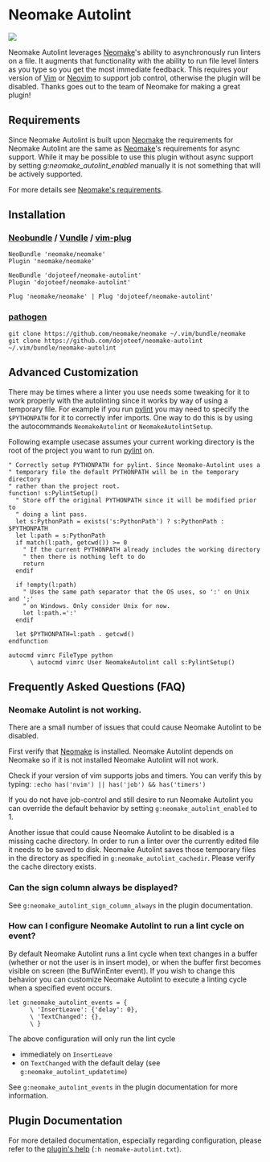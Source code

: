 # Neomake Autolint

![](https://raw.githubusercontent.com/dojoteef/neomake-autolint/master/doc/neomake-autolint.gif)

Neomake Autolint leverages [Neomake]'s ability to asynchronously run linters on
a file. It augments that functionality with the ability to run file level
linters as you type so you get the most immediate feedback. This requires your
version of [Vim] or [Neovim] to support job control, otherwise the plugin will
be disabled. Thanks goes out to the team of Neomake for making a great plugin!

## Requirements

Since Neomake Autolint is built upon [Neomake] the requirements for Neomake
Autolint are the same as [Neomake]'s requirements for async support. While it
may be possible to use this plugin without async support by setting
*g:neomake_autolint_enabled* manually it is not something that will be actively
supported.

For more details see [Neomake's requirements](https://github.com/neomake/neomake#requirements).

## Installation

### [Neobundle] / [Vundle] / [vim-plug]

```vim
NeoBundle 'neomake/neomake'
Plugin 'neomake/neomake'

NeoBundle 'dojoteef/neomake-autolint'
Plugin 'dojoteef/neomake-autolint'

Plug 'neomake/neomake' | Plug 'dojoteef/neomake-autolint'
```

### [pathogen]

```
git clone https://github.com/neomake/neomake ~/.vim/bundle/neomake
git clone https://github.com/dojoteef/neomake-autolint ~/.vim/bundle/neomake-autolint
```

## Advanced Customization

There may be times where a linter you use needs some tweaking for it to work
properly with the autolinting since it works by way of using a temporary file.
For example if you run [pylint] you may need to specify the `$PYTHONPATH` for
it to correctly infer imports. One way to do this is by using the autocommands
`NeomakeAutolint` or `NeomakeAutolintSetup`.

Following example usecase assumes your current working directory is the root of
the project you want to run [pylint] on.

```vim
" Correctly setup PYTHONPATH for pylint. Since Neomake-Autolint uses a
" temporary file the default PYTHONPATH will be in the temporary directory
" rather than the project root.
function! s:PylintSetup()
  " Store off the original PYTHONPATH since it will be modified prior to
  " doing a lint pass.
  let s:PythonPath = exists('s:PythonPath') ? s:PythonPath : $PYTHONPATH
  let l:path = s:PythonPath
  if match(l:path, getcwd()) >= 0
    " If the current PYTHONPATH already includes the working directory
    " then there is nothing left to do
    return
  endif

  if !empty(l:path)
    " Uses the same path separator that the OS uses, so ':' on Unix and ';'
    " on Windows. Only consider Unix for now.
    let l:path.=':'
  endif

  let $PYTHONPATH=l:path . getcwd()
endfunction

autocmd vimrc FileType python
      \ autocmd vimrc User NeomakeAutolint call s:PylintSetup()
```

## Frequently Asked Questions (FAQ)

### Neomake Autolint is not working.

There are a small number of issues that could cause Neomake Autolint to be
disabled. 

First verify that [Neomake] is installed. Neomake Autolint depends on Neomake
so if it is not installed Neomake Autolint will not work.

Check if your version of vim supports jobs and timers. You can verify this by
typing: `:echo has('nvim') || has('job') && has('timers')`

If you do not have job-control and still desire to run Neomake Autolint you
can override the default behavior by setting `g:neomake_autolint_enabled` to
1.

Another issue that could cause Neomake Autolint to be disabled is a missing
cache directory. In order to run a linter over the currently edited file it
needs to be saved to disk. Neomake Autolint saves those temporary files in the
directory as specified in `g:neomake_autolint_cachedir`. Please verify the
cache directory exists.

### Can the sign column always be displayed?

See `g:neomake_autolint_sign_column_always` in the plugin documentation.

### How can I configure Neomake Autolint to run a lint cycle on <X> event?

By default Neomake Autolint runs a lint cycle when text changes in a buffer
(whether or not the user is in insert mode), or when the buffer first becomes
visible on screen (the BufWinEnter event).  If you wish to change this behavior
you can customize Neomake Autolint to execute a linting cycle when a specified
event occurs.

```vim
let g:neomake_autolint_events = {
      \ 'InsertLeave': {'delay': 0},
      \ 'TextChanged': {},
      \ }
```

The above configuration will only run the lint cycle 
 * immediately on `InsertLeave`
 * on `TextChanged` with the default delay (see `g:neomake_autolint_updatetime`)

See `g:neomake_autolint_events` in the plugin documentation for more
information.

## Plugin Documentation

For more detailed documentation, especially regarding configuration, please
refer to the [plugin's help](https://github.com/dojoteef/neomake-autolint/tree/master/doc/neomake-autolint.txt)
(`:h neomake-autolint.txt`).

[Vim]: http://vim.org/
[Neovim]: http://neovim.org/
[Neomake]: https://github.com/neomake/neomake
[Neobundle]: https://github.com/Shougo/neobundle.vim
[Vundle]: https://github.com/gmarik/Vundle.vim
[vim-plug]: https://github.com/junegunn/vim-plug
[pathogen]: https://github.com/tpope/vim-pathogen
[pylint]: https://www.pylint.org
